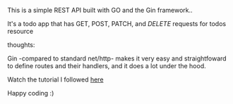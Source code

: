 This is a simple REST API built with GO and the Gin framework..

It's a todo app that has GET, POST, PATCH, and *DELETE* requests for todos resource

thoughts:

Gin -compared to standard net/http- makes it very easy and straightfoward to define routes and their handlers, and it does a lot under the hood.

Watch the tutorial I followed [here](https://youtu.be/d_L64KT3SFM)

Happy coding :)
